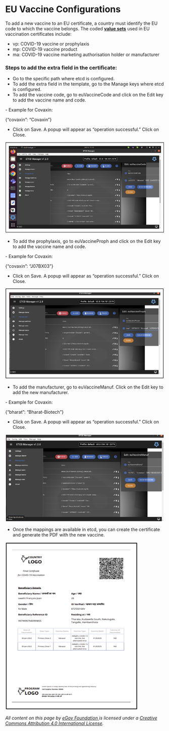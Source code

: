 # EU Vaccine Configurations

To add a new vaccine to an EU certificate, a country must identify the EU code to which the vaccine belongs. The coded [**value sets**](https://ec.europa.eu/health/publications/value-sets-eu-digital-covid-certificates-update\_en) used in EU vaccination certificates include:

* vp: COVID-19 vaccine or prophylaxis
* mp: COVID-19 vaccine product
* ma: COVID-19 vaccine marketing authorisation holder or manufacturer

### Steps to add the extra field in the certificate:

* Go to the specific path where etcd is configured.
* To add the extra field in the template, go to the Manage keys where etcd is configured.
* To add the vaccine code, go to euVaccineCode and click on the Edit key to add the vaccine name and code.&#x20;

&#x20;     \- Example for Covaxin:

&#x20;        {“covaxin”: “Covaxin”}

* Click on Save. A popup will appear as “operation successful.” Click on Close.

![](<../../../../.gitbook/assets/Screenshot 2022-06-20 at 8.29.17 AM.png>)

* To add the prophylaxis, go to euVaccineProph and click on the Edit key to add the vaccine name and code.

&#x20;     \- Example for Covaxin:

&#x20;        {“covaxin”: “J07BX03”}

* Click on Save. A popup will appear as “operation successful.” Click on Close.

![](<../../../../.gitbook/assets/Screenshot 2022-06-20 at 8.31.59 AM.png>)

* To add the manufacturer, go to euVaccineManuf. Click on the Edit key to add the new manufacturer.

&#x20;     \- Example for Covaxin:

&#x20;        {“bharat”: “Bharat-Biotech”}

* Click on Save. A popup will appear as “operation successful.” Click on Close.

![](<../../../../.gitbook/assets/Screenshot 2022-06-20 at 8.37.42 AM.png>)

* Once the mappings are available in etcd, you can create the certificate and generate the PDF with the new vaccine.

![Sample certificate](<../../../../.gitbook/assets/Screenshot 2022-06-20 at 8.39.49 AM.png>)



_All content on this page by_ [_eGov Foundation_ ](https://egov.org.in/)_is licensed under a_ [_Creative Commons Attribution 4.0 International License_](http://creativecommons.org/licenses/by/4.0/)_._    &#x20;
